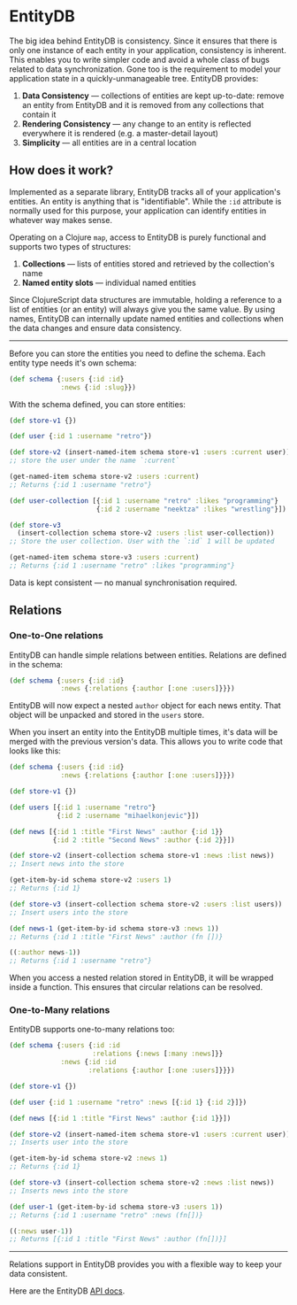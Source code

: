 # EntityDB

The big idea behind EntityDB is consistency. Since it ensures that there is only one instance of each entity in your application, consistency is inherent. This enables you to write simpler code and avoid a whole class of bugs related to data synchronization. Gone too is the requirement to model your application state in a quickly-unmanageable tree. EntityDB provides:

1. **Data Consistency** — collections of entities are kept up-to-date: remove an entity from EntityDB and it is removed from any collections that contain it
2. **Rendering Consistency** — any change to an entity is reflected everywhere it is rendered (e.g. a master-detail layout)
3. **Simplicity** — all entities are in a central location

## How does it work?

Implemented as a separate library, EntityDB tracks all of your application's entities. An entity is anything that is "identifiable". While the `:id` attribute is normally used for this purpose, your application can identify entities in whatever way makes sense.

Operating on a Clojure `map`, access to EntityDB is purely functional and supports two types of structures:

1. **Collections** — lists of entities stored and retrieved by the collection's name
2. **Named entity slots** — individual named entities 

Since ClojureScript data structures are immutable, holding a reference to a list of entities (or an entity) will always give you the same value. By using names, EntityDB can internally update named entities and collections when the data changes and ensure data consistency.

---

Before you can store the entities you need to define the schema. Each entity type needs it's own schema:

```clojure
(def schema {:users {:id :id}
             :news {:id :slug}})
```

With the schema defined, you can store entities:

```clojure
(def store-v1 {})

(def user {:id 1 :username "retro"})

(def store-v2 (insert-named-item schema store-v1 :users :current user))
;; store the user under the name `:current`

(get-named-item schema store-v2 :users :current)
;; Returns {:id 1 :username "retro"}

(def user-collection [{:id 1 :username "retro" :likes "programming"}
                      {:id 2 :username "neektza" :likes "wrestling"}])

(def store-v3
  (insert-collection schema store-v2 :users :list user-collection))
;; Store the user collection. User with the `:id` 1 will be updated

(get-named-item schema store-v3 :users :current)
;; Returns {:id 1 :username "retro" :likes "programming"}
```
Data is kept consistent — no manual synchronisation required.

## Relations

### One-to-One relations

EntityDB can handle simple relations between entities. Relations are defined in the schema:

```clojure
(def schema {:users {:id :id}
             :news {:relations {:author [:one :users]}}})
```

EntityDB will now expect a nested `author` object for each news entity. That object will be unpacked and stored in the `users` store.

When you insert an entity into the EntityDB multiple times, it's data will be merged with the previous version's data. This allows you to write code that looks like this:

```clojure
(def schema {:users {:id :id}
             :news {:relations {:author [:one :users]}}})

(def store-v1 {})

(def users [{:id 1 :username "retro"}
            {:id 2 :username "mihaelkonjevic"}])

(def news [{:id 1 :title "First News" :author {:id 1}}
           {:id 2 :title "Second News" :author {:id 2}}])

(def store-v2 (insert-collection schema store-v1 :news :list news))
;; Insert news into the store

(get-item-by-id schema store-v2 :users 1)
;; Returns {:id 1}

(def store-v3 (insert-collection schema store-v2 :users :list users))
;; Insert users into the store

(def news-1 (get-item-by-id schema store-v3 :news 1))
;; Returns {:id 1 :title "First News" :author (fn [])}

((:author news-1))
;; Returns {:id 1 :username "retro"}
```

When you access a nested relation stored in EntityDB, it will be wrapped inside a function. This ensures that circular relations can be resolved.

### One-to-Many relations

EntityDB supports one-to-many relations too:

```clojure
(def schema {:users {:id :id
                     :relations {:news [:many :news]}}
             :news {:id :id
                    :relations {:author [:one :users]}}})

(def store-v1 {})

(def user {:id 1 :username "retro" :news [{:id 1} {:id 2}]})

(def news [{:id 1 :title "First News" :author {:id 1}}])

(def store-v2 (insert-named-item schema store-v1 :users :current user))
;; Inserts user into the store

(get-item-by-id schema store-v2 :news 1)
;; Returns {:id 1}

(def store-v3 (insert-collection schema store-v2 :news :list news))
;; Inserts news into the store

(def user-1 (get-item-by-id schema store-v3 :users 1))
;; Returns {:id 1 :username "retro" :news (fn[])}

((:news user-1))
;; Returns [{:id 1 :title "First News" :author (fn[])}]
```

---

Relations support in EntityDB provides you with a flexible way to keep your data consistent.

Here are the EntityDB [API docs](api/keechma.edb.html).

